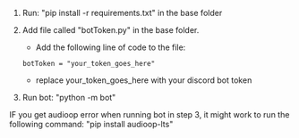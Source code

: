 1. Run: "pip install -r requirements.txt" in the base folder
2. Add file called "botToken.py" in the base folder.
    - Add the following line of code to the file:
    ```
    botToken = "your_token_goes_here"
    ```
    - replace your_token_goes_here with your discord bot token


3. Run bot: "python -m bot"

IF you get audioop error when running bot in step 3, it might work to run the following command: "pip install audioop-lts"
